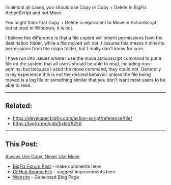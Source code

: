 In almost all cases, you should use Copy or Copy + Delete in BigFix ActionScript and not Move.

You might think that Copy + Delete is equivalent to Move in ActionScript, but at least in Windows, it is not.

I believe the difference is that a file copied will inherit permissions from the destination folder, while a file moved will not. I assume this means it inherits permissions from the origin folder, but I really don't know for sure.

I have run into issues where I use the move actionscript command to put a file on the system that all users should be able to read, including non-admins, but because I used the move command, they could not. Generally in my experience this is not the desired behavior unless the file being moved is a log file or something similar that you don't want most users to be able to read.



----------

## Related:

- https://developer.bigfix.com/action-script/reference/file/
- https://bigfix.me/cdb/fixlet/6250

----------

## This Post:

[Always Use Copy, Never Use Move](https://forum.bigfix.com/t/always-use-copy-never-use-move-in-actionscript/23075)

- [BigFix Forum Post](https://forum.bigfix.com/t/always-use-copy-never-use-move-in-actionscript/23075) - make comments here
- [GitHub Source File](https://github.com/jgstew/jgstew.github.io/blob/master/_posts/2017-10-09-always-use-copy%2C-never-use-move.md) - suggest improvements here
- [Website](http://jgstew.github.io/bigfix/2017/10/09/always-use-copy,-never-use-move.html) - Generated Blog Page
